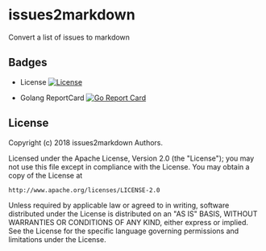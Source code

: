 # issues2markdown

Convert a list of issues to markdown

## Badges

* License [![License][License-Image]][License-Url]

* Golang ReportCard [![Go Report Card](https://goreportcard.com/badge/github.com/repejota/issues2markdown)](https://goreportcard.com/report/github.com/repejota/issues2markdown)

## License

Copyright (c) 2018 issues2markdown Authors.

Licensed under the Apache License, Version 2.0 (the "License");
you may not use this file except in compliance with the License.
You may obtain a copy of the License at

    http://www.apache.org/licenses/LICENSE-2.0

Unless required by applicable law or agreed to in writing, software
distributed under the License is distributed on an "AS IS" BASIS,
WITHOUT WARRANTIES OR CONDITIONS OF ANY KIND, either express or implied.
See the License for the specific language governing permissions and
limitations under the License.

[License-Url]: http://opensource.org/licenses/Apache
[License-Image]: https://img.shields.io/badge/License-Apache-blue.svg